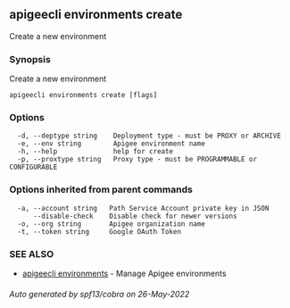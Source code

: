 ## apigeecli environments create

Create a new environment

### Synopsis

Create a new environment

```
apigeecli environments create [flags]
```

### Options

```
  -d, --deptype string    Deployment type - must be PROXY or ARCHIVE
  -e, --env string        Apigee environment name
  -h, --help              help for create
  -p, --proxtype string   Proxy type - must be PROGRAMMABLE or CONFIGURABLE
```

### Options inherited from parent commands

```
  -a, --account string   Path Service Account private key in JSON
      --disable-check    Disable check for newer versions
  -o, --org string       Apigee organization name
  -t, --token string     Google OAuth Token
```

### SEE ALSO

* [apigeecli environments](apigeecli_environments.md)	 - Manage Apigee environments

###### Auto generated by spf13/cobra on 26-May-2022
